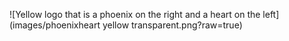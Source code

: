 ![Yellow logo that is a phoenix on the right and a heart on the left](images/phoenixheart yellow transparent.png?raw=true)

